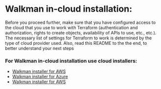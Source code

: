 # Walkman in-cloud installation:
Before you proceed further, make sure that you have configured access to the cloud 
that you use to work with Terraform (authentication and authorization, rights to 
create objects, availability of APIs to use, etc., etc.). The necessary list of 
settings for Terraform to work is determined by the type of cloud provider used.
Also, read this README to the the end, to better understand your next steps

### For Walkman in-cloud installation use cloud installers:
- [Walkman installer for AWS](https://github.com/shakhor-shual/walkman/tree/main/self_deploy/to_aws)
- [Walkman installer for Azure](https://github.com/shakhor-shual/walkman/tree/main/self_deploy/to_azure)
- [Walkman installer for AWS](https://github.com/shakhor-shual/walkman/tree/main/self_deploy/to_gcp)







